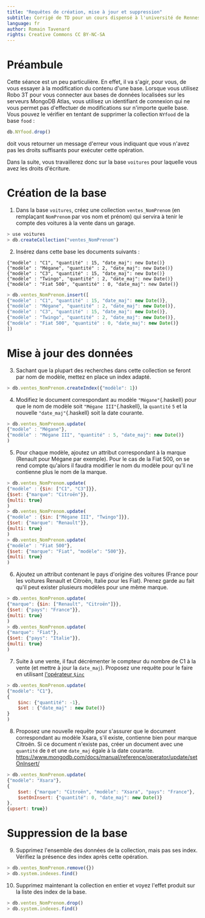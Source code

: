```yaml
---
title: "Requêtes de création, mise à jour et suppression"
subtitle: Corrigé de TD pour un cours dispensé à l'université de Rennes 2
language: fr
author: Romain Tavenard
rights: Creative Commons CC BY-NC-SA
---
```


# Préambule

Cette séance est un peu particulière.
En effet, il va s'agir, pour vous, de vous essayer à la modification du contenu d'une base.
Lorsque vous utilisez Robo 3T pour vous connecter aux bases de données localisées sur les serveurs MongoDB Atlas, vous utilisez un identifiant de connexion qui ne vous permet pas d'effectuer de modifications sur n'importe quelle base.
Vous pouvez le vérifier en tentant de supprimer la collection `NYfood` de la base `food` :

```javascript
db.NYfood.drop()
```

doit vous retourner un message d'erreur vous indiquant que vous n'avez pas les droits suffisants pour exécuter cette opération.

Dans la suite, vous travaillerez donc sur la base `voitures` pour laquelle vous avez les droits d'écriture.

# Création de la base

1. Dans la base `voitures`, créez une collection `ventes_NomPrenom` (en remplaçant `NomPrenom` par vos nom et prénom) qui servira à tenir le compte des voitures à la vente dans un garage.

```javascript
> use voitures
> db.createCollection("ventes_NomPrenom")
```

2. Insérez dans cette base les documents suivants :
```
{"modèle" : "C1", "quantité" : 15, "date_maj": new Date()}
{"modèle" : "Mégane", "quantité" : 2, "date_maj": new Date()}
{"modèle" : "C3", "quantité" : 15, "date_maj": new Date()}
{"modèle" : "Twingo", "quantité" : 2, "date_maj": new Date()}
{"modèle" : "Fiat 500", "quantité" : 0, "date_maj": new Date()}
```

```javascript
> db.ventes_NomPrenom.insert([
{"modèle" : "C1", "quantité" : 15, "date_maj": new Date()},
{"modèle" : "Mégane", "quantité" : 2, "date_maj": new Date()},
{"modèle" : "C3", "quantité" : 15, "date_maj": new Date()},
{"modèle" : "Twingo", "quantité" : 2, "date_maj": new Date()},
{"modèle" : "Fiat 500", "quantité" : 0, "date_maj": new Date()}
])
```

# Mise à jour des données

3. Sachant que la plupart des recherches dans cette collection se feront par nom de modèle, mettez en place un index adapté.

```javascript
> db.ventes_NomPrenom.createIndex({"modèle": 1})
```

4. Modifiez le document correspondant au modèle `"Mégane"`{.haskell} pour que le nom de modèle soit `"Mégane III"`{.haskell}, la `quantité` `5` et la nouvelle `"date_maj"`{.haskell} soit la date courante.

```javascript
> db.ventes_NomPrenom.update(
{"modèle" : "Mégane"},
{"modèle" : "Mégane III", "quantité" : 5, "date_maj": new Date()}
)
```

5. Pour chaque modèle, ajoutez un attribut correspondant à la marque (Renault pour Mégane par exemple). Pour le cas de la Fiat 500, on se rend compte qu'alors il faudra modifier le nom du modèle pour qu'il ne contienne plus le nom de la marque.

```javascript
> db.ventes_NomPrenom.update(
{"modèle" : {$in: ["C1", "C3"]}},
{$set: {"marque": "Citroën"}},
{multi: true}
)
> db.ventes_NomPrenom.update(
{"modèle" : {$in: ["Mégane III", "Twingo"]}},
{$set: {"marque": "Renault"}},
{multi: true}
)
> db.ventes_NomPrenom.update(
{"modèle" : "Fiat 500"},
{$set: {"marque": "Fiat", "modèle": "500"}},
{multi: true}
)
```

6. Ajoutez un attribut contenant le pays d'origine des voitures (France pour les voitures Renault et Citroën, Italie pour les Fiat). Prenez garde au fait qu'il peut exister plusieurs modèles pour une même marque.

```javascript
> db.ventes_NomPrenom.update(
{"marque": {$in: ["Renault", "Citroën"]}},
{$set: {"pays": "France"}},
{multi: true}
)
> db.ventes_NomPrenom.update(
{"marque": "Fiat"},
{$set: {"pays": "Italie"}},
{multi: true}
)
```

7. Suite à une vente, il faut décrémenter le compteur du nombre de C1 à la vente (et mettre à jour la `date_maj`). Proposez une requête pour le faire en utilisant [l'opérateur `$inc`](https://www.mongodb.com/docs/manual/reference/operator/update/inc/)

```javascript
> db.ventes_NomPrenom.update(
{"modèle": "C1"},
{
    $inc: {"quantité": -1},
    $set : {"date_maj" : new Date()}
}
)
```

8. Proposez une nouvelle requête pour s'assurer que le document correspondant au modèle Xsara, s'il existe, contienne bien pour marque Citroën. Si ce document n'existe pas, créer un document avec une `quantité` de `0` et une `date_maj` égale à la date courante. <https://www.mongodb.com/docs/manual/reference/operator/update/setOnInsert/>

```javascript
> db.ventes_NomPrenom.update(
{"modèle": "Xsara"},
{
    $set: {"marque": "Citroën", "modèle": "Xsara", "pays": "France"},
    $setOnInsert: {"quantité": 0, "date_maj": new Date()}
},
{upsert: true})
```

# Suppression de la base

9. Supprimez l'ensemble des données de la collection, mais pas ses index. Vérifiez la présence des index après cette opération.

```javascript
> db.ventes_NomPrenom.remove({})
> db.system.indexes.find()
```

10. Supprimez maintenant la collection en entier et voyez l'effet produit sur la liste des index de la base.

```javascript
> db.ventes_NomPrenom.drop()
> db.system.indexes.find()
```

<!-- 11. Pour finir, supprimez la base entière.

```javascript
> db.dropDatabase()
``` -->
